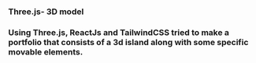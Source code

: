 ### Three.js- 3D model 

### Using Three.js, ReactJs and TailwindCSS tried to make a portfolio that consists of a 3d island along with some specific movable elements.
